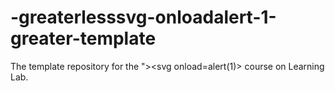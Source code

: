 # -greaterlesssvg-onloadalert-1-greater-template
The template repository for the ">&lt;svg onload=alert(1)> course on Learning Lab.
